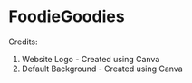 # FoodieGoodies

Credits:
1. Website Logo - Created using Canva
2. Default Background - Created using Canva